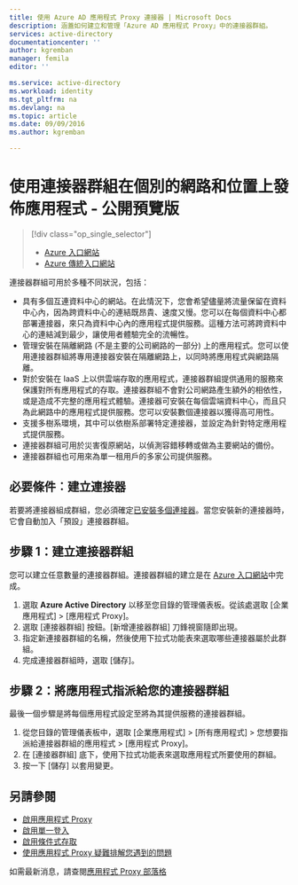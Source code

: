 ```yaml
---
title: 使用 Azure AD 應用程式 Proxy 連接器 | Microsoft Docs
description: 涵蓋如何建立和管理「Azure AD 應用程式 Proxy」中的連接器群組。
services: active-directory
documentationcenter: ''
author: kgremban
manager: femila
editor: ''

ms.service: active-directory
ms.workload: identity
ms.tgt_pltfrm: na
ms.devlang: na
ms.topic: article
ms.date: 09/09/2016
ms.author: kgremban

---
```

# 使用連接器群組在個別的網路和位置上發佈應用程式 - 公開預覽版
> [!div class="op_single_selector"]
> * [Azure 入口網站](active-directory-application-proxy-connectors-azure-portal.md)
> * [Azure 傳統入口網站](active-directory-application-proxy-connectors.md)
> 
> 

連接器群組可用於多種不同狀況，包括：

* 具有多個互連資料中心的網站。在此情況下，您會希望儘量將流量保留在資料中心內，因為跨資料中心的連結既昂貴、速度又慢。您可以在每個資料中心都部署連接器，來只為資料中心內的應用程式提供服務。這種方法可將跨資料中心的連結減到最少，讓使用者體驗完全的流暢性。
* 管理安裝在隔離網路 (不是主要的公司網路的一部分) 上的應用程式。您可以使用連接器群組將專用連接器安裝在隔離網路上，以同時將應用程式與網路隔離。
* 對於安裝在 IaaS 上以供雲端存取的應用程式，連接器群組提供通用的服務來保護對所有應用程式的存取。連接器群組不會對公司網路產生額外的相依性，或是造成不完整的應用程式體驗。連接器可安裝在每個雲端資料中心，而且只為此網路中的應用程式提供服務。您可以安裝數個連接器以獲得高可用性。
* 支援多樹系環境，其中可以依樹系部署特定連接器，並設定為針對特定應用程式提供服務。
* 連接器群組可用於災害復原網站，以偵測容錯移轉或做為主要網站的備份。
* 連接器群組也可用來為單一租用戶的多家公司提供服務。

## 必要條件︰建立連接器
若要將連接器組成群組，您必須確定[已安裝多個連接器](active-directory-application-proxy-enable.md)。當您安裝新的連接器時，它會自動加入「預設」連接器群組。

## 步驟 1：建立連接器群組
您可以建立任意數量的連接器群組。連接器群組的建立是在 [Azure 入口網站](https://portal.azure.com)中完成。

1. 選取 **Azure Active Directory** 以移至您目錄的管理儀表板。從該處選取 [企業應用程式] > [應用程式 Proxy]。
2. 選取 [連接器群組] 按鈕。[新增連接器群組] 刀鋒視窗隨即出現。
3. 指定新連接器群組的名稱，然後使用下拉式功能表來選取哪些連接器屬於此群組。
4. 完成連接器群組時，選取 [儲存]。

## 步驟 2：將應用程式指派給您的連接器群組
最後一個步驟是將每個應用程式設定至將為其提供服務的連接器群組。

1. 從您目錄的管理儀表板中，選取 [企業應用程式] > [所有應用程式] > 您想要指派給連接器群組的應用程式 > [應用程式 Proxy]。
2. 在 [連接器群組] 底下，使用下拉式功能表來選取應用程式所要使用的群組。
3. 按一下 [儲存] 以套用變更。

## 另請參閱
* [啟用應用程式 Proxy](active-directory-application-proxy-enable.md)
* [啟用單一登入](active-directory-application-proxy-sso-using-kcd.md)
* [啟用條件式存取](active-directory-application-proxy-conditional-access.md)
* [使用應用程式 Proxy 疑難排解您遇到的問題](active-directory-application-proxy-troubleshoot.md)

如需最新消息，請查閱[應用程式 Proxy 部落格](http://blogs.technet.com/b/applicationproxyblog/)

<!---HONumber=AcomDC_0914_2016-->